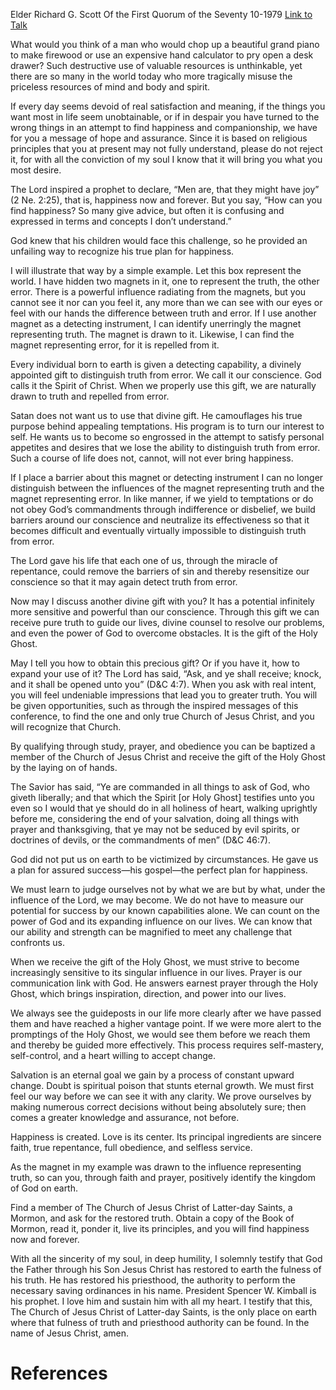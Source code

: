 Elder Richard G. Scott
Of the First Quorum of the Seventy
10-1979
[Link to Talk](https://www.churchofjesuschrist.org/study/general-conference/1979/10/happiness-now-and-forever?lang=eng)

What would you think of a man who would chop up a beautiful grand piano to make firewood or use an expensive hand calculator to pry open a desk drawer? Such destructive use of valuable resources is unthinkable, yet there are so many in the world today who more tragically misuse the priceless resources of mind and body and spirit.

If every day seems devoid of real satisfaction and meaning, if the things you want most in life seem unobtainable, or if in despair you have turned to the wrong things in an attempt to find happiness and companionship, we have for you a message of hope and assurance. Since it is based on religious principles that you at present may not fully understand, please do not reject it, for with all the conviction of my soul I know that it will bring you what you most desire.

The Lord inspired a prophet to declare, “Men are, that they might have joy” (2 Ne. 2:25), that is, happiness now and forever. But you say, “How can you find happiness? So many give advice, but often it is confusing and expressed in terms and concepts I don’t understand.”

God knew that his children would face this challenge, so he provided an unfailing way to recognize his true plan for happiness.

I will illustrate that way by a simple example. Let this box represent the world. I have hidden two magnets in it, one to represent the truth, the other error. There is a powerful influence radiating from the magnets, but you cannot see it nor can you feel it, any more than we can see with our eyes or feel with our hands the difference between truth and error. If I use another magnet as a detecting instrument, I can identify unerringly the magnet representing truth. The magnet is drawn to it. Likewise, I can find the magnet representing error, for it is repelled from it.

Every individual born to earth is given a detecting capability, a divinely appointed gift to distinguish truth from error. We call it our conscience. God calls it the Spirit of Christ. When we properly use this gift, we are naturally drawn to truth and repelled from error.

Satan does not want us to use that divine gift. He camouflages his true purpose behind appealing temptations. His program is to turn our interest to self. He wants us to become so engrossed in the attempt to satisfy personal appetites and desires that we lose the ability to distinguish truth from error. Such a course of life does not, cannot, will not ever bring happiness.

If I place a barrier about this magnet or detecting instrument I can no longer distinguish between the influences of the magnet representing truth and the magnet representing error. In like manner, if we yield to temptations or do not obey God’s commandments through indifference or disbelief, we build barriers around our conscience and neutralize its effectiveness so that it becomes difficult and eventually virtually impossible to distinguish truth from error.

The Lord gave his life that each one of us, through the miracle of repentance, could remove the barriers of sin and thereby resensitize our conscience so that it may again detect truth from error.

Now may I discuss another divine gift with you? It has a potential infinitely more sensitive and powerful than our conscience. Through this gift we can receive pure truth to guide our lives, divine counsel to resolve our problems, and even the power of God to overcome obstacles. It is the gift of the Holy Ghost.

May I tell you how to obtain this precious gift? Or if you have it, how to expand your use of it? The Lord has said, “Ask, and ye shall receive; knock, and it shall be opened unto you” (D&C 4:7). When you ask with real intent, you will feel undeniable impressions that lead you to greater truth. You will be given opportunities, such as through the inspired messages of this conference, to find the one and only true Church of Jesus Christ, and you will recognize that Church.

By qualifying through study, prayer, and obedience you can be baptized a member of the Church of Jesus Christ and receive the gift of the Holy Ghost by the laying on of hands.

The Savior has said, “Ye are commanded in all things to ask of God, who giveth liberally; and that which the Spirit [or Holy Ghost] testifies unto you even so I would that ye should do in all holiness of heart, walking uprightly before me, considering the end of your salvation, doing all things with prayer and thanksgiving, that ye may not be seduced by evil spirits, or doctrines of devils, or the commandments of men” (D&C 46:7).

God did not put us on earth to be victimized by circumstances. He gave us a plan for assured success—his gospel—the perfect plan for happiness.

We must learn to judge ourselves not by what we are but by what, under the influence of the Lord, we may become. We do not have to measure our potential for success by our known capabilities alone. We can count on the power of God and its expanding influence on our lives. We can know that our ability and strength can be magnified to meet any challenge that confronts us.

When we receive the gift of the Holy Ghost, we must strive to become increasingly sensitive to its singular influence in our lives. Prayer is our communication link with God. He answers earnest prayer through the Holy Ghost, which brings inspiration, direction, and power into our lives.

We always see the guideposts in our life more clearly after we have passed them and have reached a higher vantage point. If we were more alert to the promptings of the Holy Ghost, we would see them before we reach them and thereby be guided more effectively. This process requires self-mastery, self-control, and a heart willing to accept change.

Salvation is an eternal goal we gain by a process of constant upward change. Doubt is spiritual poison that stunts eternal growth. We must first feel our way before we can see it with any clarity. We prove ourselves by making numerous correct decisions without being absolutely sure; then comes a greater knowledge and assurance, not before.

Happiness is created. Love is its center. Its principal ingredients are sincere faith, true repentance, full obedience, and selfless service.

As the magnet in my example was drawn to the influence representing truth, so can you, through faith and prayer, positively identify the kingdom of God on earth.

Find a member of The Church of Jesus Christ of Latter-day Saints, a Mormon, and ask for the restored truth. Obtain a copy of the Book of Mormon, read it, ponder it, live its principles, and you will find happiness now and forever.

With all the sincerity of my soul, in deep humility, I solemnly testify that God the Father through his Son Jesus Christ has restored to earth the fulness of his truth. He has restored his priesthood, the authority to perform the necessary saving ordinances in his name. President Spencer W. Kimball is his prophet. I love him and sustain him with all my heart. I testify that this, The Church of Jesus Christ of Latter-day Saints, is the only place on earth where that fulness of truth and priesthood authority can be found. In the name of Jesus Christ, amen.

# References
